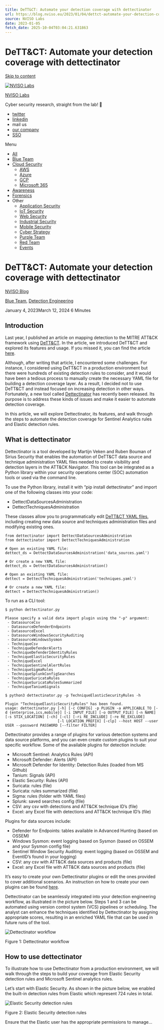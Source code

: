 ```yaml
---
title: DeTT&CT: Automate your detection coverage with dettectinator
url: https://blog.nviso.eu/2023/01/04/dettct-automate-your-detection-coverage-with-dettectinator/
source: NVISO Labs
date: 2023-01-05
fetch_date: 2025-10-04T03:04:21.631863
---
```


# DeTT&CT: Automate your detection coverage with dettectinator

[Skip to content](#content)

[![NVISO Labs](https://blog.nviso.eu/wp-content/uploads/2022/12/cropped-abn-zcrj_400x400-1.png)](https://blog.nviso.eu/)

[NVISO Labs](https://blog.nviso.eu/)

Cyber security research, straight from the lab! 🐀

* [twitter](https://twitter.com/NVISO_Labs)
* [linkedin](https://www.linkedin.com/company/nviso-cyber)
* mail us
* [our company](https://www.nviso.eu)
* [SSO](https://blog.nviso.eu/wp-admin/edit.php)

Menu

* [All](https://blog.nviso.eu/)
* [Blue Team](https://blog.nviso.eu/category/blue-team/)
* [Cloud Security](https://blog.nviso.eu/category/cloud-security/)
  + [AWS](https://blog.nviso.eu/category/cloud-security/aws/)
  + [Azure](https://blog.nviso.eu/category/cloud-security/azure/)
  + [GCP](https://blog.nviso.eu/category/cloud-security/gcp/)
  + [Microsoft 365](https://blog.nviso.eu/category/cloud-security/microsoft-365/)
* [Awareness](https://blog.nviso.eu/category/awareness/)
* [Forensics](https://blog.nviso.eu/category/forensics/)
* Other
  + [Application Security](https://blog.nviso.eu/category/application-security/)
  + [IoT Security](https://blog.nviso.eu/category/iot-security/)
  + [Web Security](https://blog.nviso.eu/category/web-security/)
  + [Industrial Security](https://blog.nviso.eu/category/industrial-security/)
  + [Mobile Security](https://blog.nviso.eu/category/mobile-security/)
  + [Cyber Strategy](https://blog.nviso.eu/category/cyber-strategy/)
  + [Purple Team](https://blog.nviso.eu/category/purple-team/)
  + [Red Team](https://blog.nviso.eu/category/red-team/)
  + [Events](https://blog.nviso.eu/category/events/)

# DeTT&CT: Automate your detection coverage with dettectinator

[NVISO Blog](https://blog.nviso.eu/author/nviso-blog/ "Posts by NVISO Blog")

[Blue Team](https://blog.nviso.eu/category/blue-team/), [Detection Engineering](https://blog.nviso.eu/category/detection-engineering/)

January 4, 2023March 12, 2024
6 Minutes

## Introduction

Last year, I published an article on mapping detection to the MITRE ATT&CK framework using [DeTT&CT](https://github.com/rabobank-cdc/DeTTECT). In the article, we introduced DeTT&CT and explored its features and usage. If you missed it, you can find the article [here](https://blog.nviso.eu/2022/03/09/dettct-mapping-detection-to-mitre-attck/).

Although, after writing that article, I encountered some challenges. For instance, I considered using DeTT&CT in a production environment but there were hundreds of existing detection rules to consider, and it would have been a tedious process to manually create the necessary YAML file for building a detection coverage layer. As a result, I decided not to use DeTT&CT and instead focused on increasing detection in other ways.
Fortunately, a new tool called [Dettectinator](https://github.com/siriussecurity/dettectinator) has recently been released. Its purpose is to address these kinds of issues and make it easier to automate detection coverage.

In this article, we will explore Dettectinator, its features, and walk through the steps to automate the detection coverage for Sentinel Analytics rules and Elastic detection rules.

## What is dettectinator

Dettectinator is a tool developed by Martijn Veken and Ruben Bouman of Sirius Security that enables the automation of DeTT&CT data source and technique administration YAML files needed to create visibility and detection layers in the ATT&CK Navigator. This tool can be integrated as a Python library within your security operations center (SOC) automation tools or used via the command line.

To use the Python library, install it with “pip install dettectinator” and import one of the following classes into your code:

* DettectDataSourcesAdministration
* DettectTechniquesAdministration

These classes allow you to programmatically edit [DeTT&CT YAML files](https://blog.nviso.eu/2022/03/09/dettct-mapping-detection-to-mitre-attck/), including creating new data source and techniques administration files and modifying existing ones.

```
from dettectinator import DettectDataSourcesAdministration
from dettectinator import DettectTechniquesAdministration

# Open an existing YAML file:
dettect_ds = DettectDataSourcesAdministration('data_sources.yaml')

# Or create a new YAML file:
dettect_ds = DettectDataSourcesAdministration()

# Open an existing YAML file:
dettect = DettectTechniquesAdministration('techniques.yaml')

# Or create a new YAML file:
dettect = DettectTechniquesAdministration()
```

To run as a CLI tool:

```
$ python dettectinator.py

Please specify a valid data import plugin using the "-p" argument:
 - DatasourceCsv
 - DatasourceDefenderEndpoints
 - DatasourceExcel
 - DatasourceWindowsSecurityAuditing
 - DatasourceWindowsSysmon
 - TechniqueCsv
 - TechniqueDefenderAlerts
 - TechniqueDefenderIdentityRules
 - TechniqueElasticSecurityRules
 - TechniqueExcel
 - TechniqueSentinelAlertRules
 - TechniqueSigmaRules
 - TechniqueSplunkConfigSearches
 - TechniqueSuricataRules
 - TechniqueSuricataRulesSummarized
 - TechniqueTaniumSignals
```

```
$ python3 dettectinator.py -p TechniqueElasticSecurityRules -h

Plugin "TechniqueElasticSecurityRules" has been found.
usage: dettectinator.py [-h] [-c CONFIG] -p PLUGIN -a APPLICABLE_TO [-d {enterprise,ics,mobile}] [-i INPUT_FILE] [-o OUTPUT_FILE] [-n NAME] [-s STIX_LOCATION] [-ch] [-cl] [-ri RE_INCLUDE] [-re RE_EXCLUDE]
                        [-l LOCATION_PREFIX] [-clp] --host HOST --user USER --password PASSWORD [--filter FILTER]
```

Dettectinator provides a range of plugins for various detection systems and data source platforms, and you can even create custom plugins to suit your specific workflow. Some of the available plugins for detection include:

* Microsoft Sentinel: Analytics Rules (API)
* Microsoft Defender: Alerts (API)
* Microsoft Defender for Identity: Detection Rules (loaded from MS Github)
* Tanium: Signals (API)
* Elastic Security: Rules (API)
* Suricata: rules (file)
* Suricata: rules summarized (file)
* Sigma: rules (folder with YAML files)
* Splunk: saved searches config (file)
* CSV: any csv with detections and ATT&CK technique ID’s (file)
* Excel: any Excel file with detections and ATT&CK technique ID’s (file)

Plugins for data sources include:

* Defender for Endpoints: tables available in Advanced Hunting (based on OSSEM)
* Windows Sysmon: event logging based on Sysmon (based on OSSEM and your Sysmon config file)
* Sentinel Window Security Auditing: event logging (based on OSSEM and EventID’s found in your logging)
* CSV: any csv with ATT&CK data sources and products (file)
* Excel: any Excel file with ATT&CK data sources and products (file)

It’s easy to create your own Dettectinator plugins or edit the ones provided to cover additional scenarios. An instruction on how to create your own plugins can be found [here](https://github.com/siriussecurity/dettectinator/wiki/Using-plugins#create-your-own-plugins).

Dettectinator can be seamlessly integrated into your detection engineering workflow, as illustrated in the picture below. Steps 1 and 3 can be automated using version control system (VCS) pipelines or scheduling. The analyst can enhance the techniques identified by Dettectinator by assigning appropriate scores, resulting in an enriched YAML file that can be used in future runs of the tool.

![Dettectinator workflow](https://blog.nviso.eu/wp-content/uploads/2023/01/image-2.png)

Figure 1: Dettectinator workflow

## How to use dettectinator

To illustrate how to use Dettectinator from a production environment, we will walk through the steps to build your coverage from Elastic Security detection rules and Microsoft Sentinel analytics rules.

Let’s start with Elastic Security. As shown in the picture below, we enabled the built-in detection rules from Elastic which represent 724 rules in total.

![Elastic Security detection rules](https://blog.nviso.eu/wp-content/uploads/2023/01/image-3.png)

Figure 2: Elastic Security detection rules

Ensure that the Elastic user has the appropriate permissions to manage...